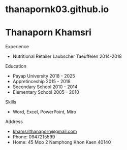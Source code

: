 # thanapornk03.github.io
# Thanaporn Khamsri
Experience
- Nutritional Retailer Laubscher Taeuffelen 2014-2018

Education
- Payap University 2018 - 2025
- Appretinceship 2015 - 2018
- Secondary School 2010 - 2014
- Elementary School 2005 - 2010

Skills
- Word, Excel, PowerPoint, Miro

Address
- khamsrithanaporn@gmail.com
- Phone: 0947215599
- Home: 45 Moo 2 Namphong Khon Kaen 40140
